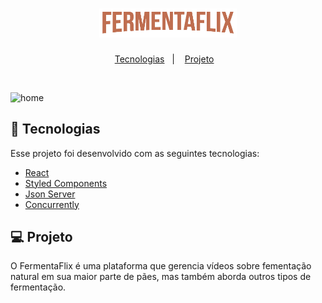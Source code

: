<h1 align="center">
    <img alt="Logo FermentaFlix" title="FermentaFlix" src="src/assets/img/Logo.png" width="220px" />
</h1>

<p align="center">
  <a href="#tecnologias">Tecnologias</a>&nbsp;&nbsp;&nbsp;|&nbsp;&nbsp;&nbsp;
  <a href="#-projeto">Projeto</a>&nbsp;&nbsp;&nbsp;
</p>

<br>

![home](https://user-images.githubusercontent.com/51093689/90044783-8a399c00-dca4-11ea-8f0d-542df67dabaf.jpg)


## 🚀 Tecnologias

Esse projeto foi desenvolvido com as seguintes tecnologias:

- [React](https://reactjs.org)
- [Styled Components](https://styled-components.com/docs)
- [Json Server](https://github.com/typicode/json-server)
- [Concurrently](https://www.npmjs.com/package/concurrently)


## 💻 Projeto

O FermentaFlix é uma plataforma que gerencia vídeos sobre fementação natural em sua maior parte de pães, mas também aborda outros tipos de fermentação.



